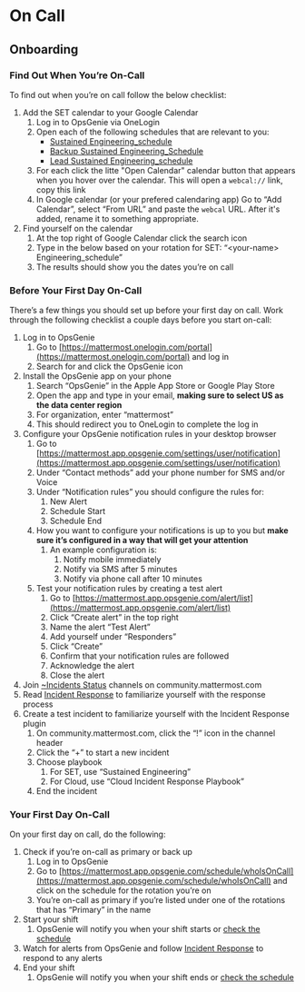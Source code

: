 # On Call

## Onboarding

### Find Out When You’re On-Call
To find out when you’re on call follow the below checklist:

1. Add the SET calendar to your Google Calendar
    1. Log in to OpsGenie via OneLogin
    2. Open each of the following schedules that are relevant to you:
        * [Sustained Engineering_schedule](https://mattermost.app.opsgenie.com/settings/schedule/detail/cc2b2e08-b690-434b-a8a0-b4943f8eb3d2)
        * [Backup Sustained Engineering_Schedule](https://mattermost.app.opsgenie.com/settings/schedule/detail/967e7812-e594-4d0f-8f26-8b2e98f43906)
        * [Lead Sustained Engineering_schedule](https://mattermost.app.opsgenie.com/settings/schedule/detail/a121cd12-2961-47bb-8fb0-7d7252a18fb6)
    3. For each click the litte "Open Calendar" calendar button that appears when you hover over the calendar. This will open a `webcal://` link, copy this link
	1. In Google calendar (or your prefered calendaring app) Go to “Add Calendar”, select “From URL” and paste the `webcal` URL. After it's added, rename it to something appropriate.
2. Find yourself on the calendar
	1. At the top right of Google Calendar click the search icon
	2. Type in the below based on your rotation for SET: “\<your-name\> Engineering\_schedule”
	3. The results should show you the dates you’re on call

### Before Your First Day On-Call
There’s a few things you should set up before your first day on call. Work through the following checklist a couple days before you start on-call:

1. Log in to OpsGenie
	1. Go to [https://mattermost.onelogin.com/portal](https://mattermost.onelogin.com/portal) and log in
	2. Search for and click the OpsGenie icon
2. Install the OpsGenie app on your phone
	1. Search “OpsGenie” in the Apple App Store or Google Play Store
	2. Open the app and type in your email, **making sure to select US as the data center region**
	3. For organization, enter “mattermost”
	4. This should redirect you to OneLogin to complete the log in
3. Configure your OpsGenie notification rules in your desktop browser
	1. Go to [https://mattermost.app.opsgenie.com/settings/user/notification](https://mattermost.app.opsgenie.com/settings/user/notification)
	2. Under “Contact methods” add your phone number for SMS and/or Voice
	3. Under “Notification rules” you should configure the rules for:
		1. New Alert
		2. Schedule Start
		3. Schedule End
	4. How you want to configure your notifications is up to you but **make sure it’s configured in a way that will get your attention**
		1. An example configuration is:
			1. Notify mobile immediately
			2. Notify via SMS after 5 minutes
			3. Notify via phone call after 10 minutes
	5. Test your notification rules by creating a test alert
		1. Go to [https://mattermost.app.opsgenie.com/alert/list](https://mattermost.app.opsgenie.com/alert/list)
		2. Click “Create alert” in the top right
		3. Name the alert “Test Alert”
		4. Add yourself under “Responders”
		5. Click “Create”
		6. Confirm that your notification rules are followed
		7. Acknowledge the alert
		8. Close the alert
4. Join [~Incidents Status](https://community-daily.mattermost.com/private-core/channels/incidents) channels on community.mattermost.com
5. Read [Incident Response](https://docs.google.com/document/d/1-AWQJQelgKvGVSP6sOIi9EOSVjxXVlJlwNuJlkcXKGA/edit#heading=h.uk4q4qkm81h0) to familiarize yourself with the response process
6. Create a test incident to familiarize yourself with the Incident Response plugin
	1. On community.mattermost.com, click the “!” icon in the channel header
	2. Click the “+” to start a new incident
	3. Choose playbook
		1. For SET, use “Sustained Engineering”
		2. For Cloud, use “Cloud Incident Response Playbook”
	4. End the incident

### Your First Day On-Call
On your first day on call, do the following:

1. Check if you’re on-call as primary or back up
	1. Log in to OpsGenie
	2. Go to [https://mattermost.app.opsgenie.com/schedule/whoIsOnCall](https://mattermost.app.opsgenie.com/schedule/whoIsOnCall) and click on the schedule for the rotation you’re on
	3. You’re on-call as primary if you’re listed under one of the rotations that has “Primary” in the name
2. Start your shift
	1. OpsGenie will notify you when your shift starts or [check the schedule](https://mattermost.app.opsgenie.com/schedule/whoIsOnCall)
3. Watch for alerts from OpsGenie and follow [Incident Response](https://docs.google.com/document/d/1-AWQJQelgKvGVSP6sOIi9EOSVjxXVlJlwNuJlkcXKGA/edit#heading=h.uk4q4qkm81h0) to respond to any alerts
4. End your shift
	1. OpsGenie will notify you when your shift ends or [check the schedule](https://mattermost.app.opsgenie.com/schedule/whoIsOnCall)